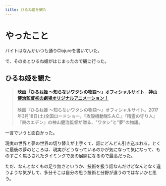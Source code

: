 ```yaml
---
title: ひるね姫を観た
---
```


<script async src="//cdn.embedly.com/widgets/platform.js"></script>

# やったこと

バイトはなんかいつも通りClojureを書いていた。

で、そのあとひるね姫がはじまったので観に行った。

## ひるね姫を観た

<blockquote class="embedly-card"><h4><a href="http://wwws.warnerbros.co.jp/hirunehime/">映画「ひるね姫 ～知らないワタシの物語～」オフィシャルサイト　神山健治監督初の劇場オリジナルアニメーション！</a></h4><p>映画『ひるね姫 ～知らないワタシの物語～』オフィシャルサイト。2017年3月18日(土)全国ロードショー。『攻殻機動隊S.A.C.』『精霊の守り人』『東のエデン』の神山健治監督が贈る、"ワタシ"と"夢"の物語。</p></blockquote>

一言でいうと面白かった。

現実の世界と夢の世界の切り替えが上手くて、話にどんどん引き込まれる。とくに最後の夢のところは、現実がどうなっているのかが気になって気になって、ものすごく焦らされたタイミングであの展開になるので最高だった。

ただ、なんとなくもの足り無さというか、技術を扱う話なんだけどなんとなく違うような気がして、多分そこは自分の思う技術と分野が違うのではないかと思う。
